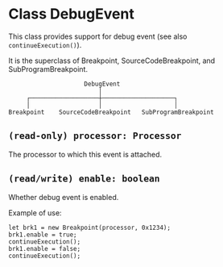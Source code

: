 # Class DebugEvent

This class provides support for debug event (see also `continueExecution()`).

It is the superclass of Breakpoint, SourceCodeBreakpoint, and SubProgramBreakpoint.

	                     DebugEvent
	                         │
	     ┌───────────────────┼────────────────────┐
	     │                   │                    │
	Breakpoint    SourceCodeBreakpoint   SubProgramBreakpoint

## `(read-only) processor: Processor`

The processor to which this event is attached.

## `(read/write) enable: boolean`

Whether debug event is enabled.

Example of use:

	let brk1 = new Breakpoint(processor, 0x1234);
	brk1.enable = true;
	continueExecution();
	brk1.enable = false;
	continueExecution();
